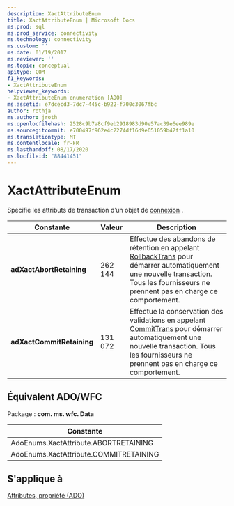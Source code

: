```yaml
---
description: XactAttributeEnum
title: XactAttributeEnum | Microsoft Docs
ms.prod: sql
ms.prod_service: connectivity
ms.technology: connectivity
ms.custom: ''
ms.date: 01/19/2017
ms.reviewer: ''
ms.topic: conceptual
apitype: COM
f1_keywords:
- XactAttributeEnum
helpviewer_keywords:
- XactAttributeEnum enumeration [ADO]
ms.assetid: e7dcecd3-7dc7-445c-b922-f700c3067fbc
author: rothja
ms.author: jroth
ms.openlocfilehash: 2528c9b7a8cf9eb2918983d90e57ac39e6ee989e
ms.sourcegitcommit: e700497f962e4c2274df16d9e651059b42ff1a10
ms.translationtype: MT
ms.contentlocale: fr-FR
ms.lasthandoff: 08/17/2020
ms.locfileid: "88441451"
---
```

# <a name="xactattributeenum"></a>XactAttributeEnum
Spécifie les attributs de transaction d’un objet de [connexion](../../../ado/reference/ado-api/connection-object-ado.md) .  
  
|Constante|Valeur|Description|  
|--------------|-----------|-----------------|  
|**adXactAbortRetaining**|262 144|Effectue des abandons de rétention en appelant [RollbackTrans](../../../ado/reference/ado-api/begintrans-committrans-and-rollbacktrans-methods-ado.md) pour démarrer automatiquement une nouvelle transaction. Tous les fournisseurs ne prennent pas en charge ce comportement.|  
|**adXactCommitRetaining**|131 072|Effectue la conservation des validations en appelant [CommitTrans](../../../ado/reference/ado-api/begintrans-committrans-and-rollbacktrans-methods-ado.md) pour démarrer automatiquement une nouvelle transaction. Tous les fournisseurs ne prennent pas en charge ce comportement.|  
  
## <a name="adowfc-equivalent"></a>Équivalent ADO/WFC  
 Package : **com. ms. wfc. Data**  
  
|Constante|  
|--------------|  
|AdoEnums.XactAttribute.ABORTRETAINING|  
|AdoEnums.XactAttribute.COMMITRETAINING|  
  
## <a name="applies-to"></a>S'applique à  
 [Attributes, propriété (ADO)](../../../ado/reference/ado-api/attributes-property-ado.md)
